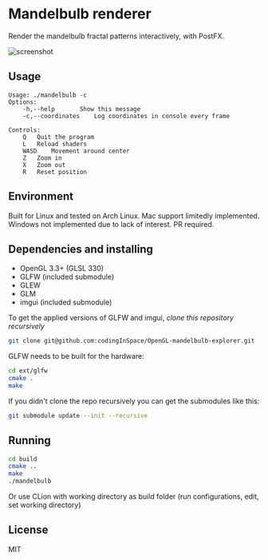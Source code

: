 # Mandelbulb renderer
Render the mandelbulb fractal patterns interactively, with PostFX.

![screenshot](https://github.com/codingInSpace/OpenGL-mandelbulb-explorer/blob/master/screenshots/purple_with_gui.png)

## Usage
```
Usage: ./mandelbulb -c
Options:
	-h,--help		Show this message
	-c,--coordinates 	Log coordinates in console every frame 

Controls:
	Q 	Quit the program
	L 	Reload shaders
	WASD 	Movement around center
	Z 	Zoom in
	X 	Zoom out
	R 	Reset position

```

## Environment
Built for Linux and tested on Arch Linux. Mac support limitedly implemented. Windows not implemented due to lack of interest. PR required.

## Dependencies and installing
- OpenGL 3.3+ (GLSL 330)
- GLFW (included submodule)
- GLEW
- GLM
- imgui (included submodule)

To get the applied versions of GLFW and imgui, *clone this repository recursively*

```sh
git clone git@github.com:codingInSpace/OpenGL-mandelbulb-explorer.git --recursive
```

GLFW needs to be built for the hardware:
```sh
cd ext/glfw
cmake .
make
```

If you didn't clone the repo recursively you can get the submodules like this:
```sh
git submodule update --init --recursive
```

## Running
```sh
cd build
cmake ..
make
./mandelbulb
```

Or use CLion with working directory as build folder (run configurations, edit, set working directory)

## License
MIT

